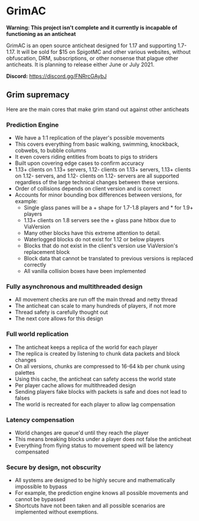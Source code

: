 # GrimAC

**Warning: This project isn't complete and it currently is incapable of functioning as an anticheat**

GrimAC is an open source anticheat designed for 1.17 and supporting 1.7-1.17. It will be sold for $15 on SpigotMC and
other various websites, without obfuscation, DRM, subscriptions, or other nonsense that plague other anticheats. It is
planning to release either June or July 2021.

**Discord:** https://discord.gg/FNRrcGAybJ

## Grim supremacy

Here are the main cores that make grim stand out against other anticheats

### Prediction Engine

* We have a 1:1 replication of the player's possible movements
* This covers everything from basic walking, swimming, knockback, cobwebs, to bubble columns
* It even covers riding entities from boats to pigs to striders
* Built upon covering edge cases to confirm accuracy
* 1.13+ clients on 1.13+ servers, 1.12- clients on 1.13+ servers, 1.13+ clients on 1.12- servers, and 1.12- clients on
  1.12- servers are all supported regardless of the large technical changes between these versions.
* Order of collisions depends on client version and is correct
* Accounts for minor bounding box differences between versions, for example:
    * Single glass panes will be a + shape for 1.7-1.8 players and * for 1.9+ players
    * 1.13+ clients on 1.8 servers see the + glass pane hitbox due to ViaVersion
    * Many other blocks have this extreme attention to detail.
    * Waterlogged blocks do not exist for 1.12 or below players
    * Blocks that do not exist in the client's version use ViaVersion's replacement block
    * Block data that cannot be translated to previous versions is replaced correctly
    * All vanilla collision boxes have been implemented

### Fully asynchronous and multithreaded design

* All movement checks are run off the main thread and netty thread
* The anticheat can scale to many hundreds of players, if not more
* Thread safety is carefully thought out
* The next core allows for this design

### Full world replication

* The anticheat keeps a replica of the world for each player
* The replica is created by listening to chunk data packets and block changes
* On all versions, chunks are compressed to 16-64 kb per chunk using palettes
* Using this cache, the anticheat can safety access the world state
* Per player cache allows for multithreaded design
* Sending players fake blocks with packets is safe and does not lead to falses
* The world is recreated for each player to allow lag compensation

### Latency compensation

* World changes are queue'd until they reach the player
* This means breaking blocks under a player does not false the anticheat
* Everything from flying status to movement speed will be latency compensated

### Secure by design, not obscurity

* All systems are designed to be highly secure and mathematically impossible to bypass
* For example, the prediction engine knows all possible movements and cannot be bypassed
* Shortcuts have not been taken and all possible scenarios are implemented without exemptions.

